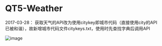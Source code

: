 ﻿# QT5-Weather

2017-03-28：
	获取天气的API改为使用citykey即城市代码（直接使用city的API已被和谐），故新增城市代码文件citykeys.txt，使用时先查找字典后调用API

![image](https://github.com/ghsxl/QT5-Weather/blob/master/UI.jpg)
